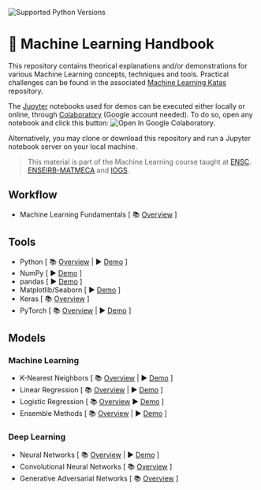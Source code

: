 ![Supported Python Versions](https://img.shields.io/badge/Python->=3.6-blue.svg?logo=python&logoColor=white)

# 📓 Machine Learning Handbook

This repository contains theorical explanations and/or demonstrations for various Machine Learning concepts, techniques and tools. Practical challenges can be found in the associated [Machine Learning Katas](https://github.com/bpesquet/machine-learning-katas) repository.

The [Jupyter](https://jupyter.org/) notebooks used for demos can be executed either locally or online, through [Colaboratory](https://colab.research.google.com/) (Google account needed). To do so, open any notebook and click this button: ![Open In Google Colaboratory](https://colab.research.google.com/assets/colab-badge.svg).

Alternatively, you may clone or download this repository and run a Jupyter notebook server on your local machine.

> This material is part of the Machine Learning course taught at [ENSC](https://ensc.bordeaux-inp.fr). [ENSEIRB-MATMECA](https://enseirb-matmeca.bordeaux-inp.fr) and [IOGS](https://www.institutoptique.fr).

## Workflow

- Machine Learning Fundamentals [ 📚 [Overview](https://www.bpesquet.fr/en/slides/ai/ml-fundamentals/) ]

## Tools

- Python [ 📚 [Overview](https://www.bpesquet.fr/en/slides/ai/python-data-science/) | ▶️ [Demo](notebooks/tools/python.ipynb) ]
- NumPy [ ▶️ [Demo](notebooks/tools/numpy.ipynb) ]
- pandas [ ▶️ [Demo](notebooks/tools/pandas.ipynb) ]
- Matplotlib/Seaborn [ ▶️ [Demo](notebooks/tools/matplotlib.ipynb) ]
- Keras [ 📚 [Overview](https://www.bpesquet.fr/en/slides/ai/keras/) ]
- PyTorch [ 📚 [Overview](https://www.bpesquet.fr/en/slides/ai/pytorch/) | ▶️ [Demo](notebooks/tools/pytorch.ipynb) ]

## Models

### Machine Learning

- K-Nearest Neighbors [ 📚 [Overview](https://www.bpesquet.fr/en/slides/ai/k-nearest-neighbors/) | ▶️ [Demo](notebooks/models/knn.ipynb) ]
- Linear Regression [ 📚 [Overview](https://www.bpesquet.fr/en/slides/ai/linear-regression/) | ▶️ [Demo](https://playground.tensorflow.org/#activation=tanh&batchSize=10&dataset=circle&regDataset=reg-plane&learningRate=0.03&regularizationRate=0&noise=25&networkShape=&seed=0.27079&showTestData=false&discretize=false&percTrainData=50&x=true&y=true&xTimesY=false&xSquared=false&ySquared=false&cosX=false&sinX=false&cosY=false&sinY=false&collectStats=false&problem=regression&initZero=false&hideText=false&showTestData_hide=false&activation_hide=true&noise_hide=false&discretize_hide=true&dataset_hide=true&batchSize_hide=true&percTrainData_hide=true&numHiddenLayers_hide=true&problem_hide=true) ]
- Logistic Regression [ 📚 [Overview](https://www.bpesquet.fr/en/slides/ai/logistic-regression/) ▶️ [Demo](https://playground.tensorflow.org/#activation=sigmoid&batchSize=10&dataset=gauss&regDataset=reg-plane&learningRate=0.03&regularizationRate=0&noise=0&networkShape=&seed=0.61489&showTestData=false&discretize=false&percTrainData=50&x=true&y=true&xTimesY=false&xSquared=false&ySquared=false&cosX=false&sinX=false&cosY=false&sinY=false&collectStats=false&problem=classification&initZero=false&hideText=false&numHiddenLayers_hide=true&percTrainData_hide=true&discretize_hide=true&problem_hide=true&activation_hide=true) ]
- Ensemble Methods [ 📚 [Overview](https://www.bpesquet.fr/en/slides/ai/ensemble-methods/) | ▶️ [Demo](notebooks/models/decision_trees.ipynb) ]

### Deep Learning

- Neural Networks [ 📚 [Overview](https://www.bpesquet.fr/en/slides/ai/neural-networks/) | ▶️ [Demo](notebooks/models/neural_networks.ipynb) ]
- Convolutional Neural Networks [ 📚 [Overview](https://www.bpesquet.fr/en/slides/ai/convolutional-neural-networks/) ]
- Generative Adversarial Networks [ 📚 [Overview](https://www.bpesquet.fr/en/slides/ai/generative-deep-learning/) ]
